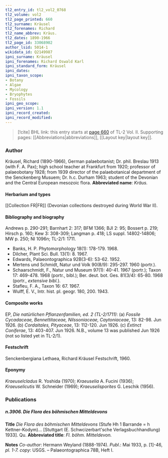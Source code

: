 ```yaml
---
tl2_entry_id: tl2_vol2_0768
tl2_volume: vol2
tl2_page_printed: 660
tl2_surname: Kräusel
tl2_forenames: Richard
tl2_name_abbrev: Kräus.
tl2_dates: 1890-1966
tl2_page_id: 33068902
author_lsid: 5014-1
wikidata_id: Q2149987
ipni_surname: Kräusel
ipni_forenames: Richard Oswald Karl
ipni_standard_form: Kräusel
ipni_dates: 
ipni_taxon_scope: 
- Botany
- Algae
- Mycology
- Bryophytes
- Fossils
ipni_geo_scope: 
ipni_version: 1.1
ipni_record_created: 
ipni_record_modified:
---
```



> [!cite] BHL link: this entry starts at [page 660](https://www.biodiversitylibrary.org/page/33068902) of TL-2 Vol. II.
> Supporting pages: [[Abbreviations|abbreviations]], [[Layout key|layout key]].

### Author

Kräusel, Richard (1890-1966), German palaebotanist; Dr. phil. Breslau 1913 (with F. A. Pax); high school teacher at Frankfurt from 1920; professor of palaeobotany 1928; from 1939 director of the palaebotanical department of the Senckenberg Musuem; Dr. h.c. Durham 1963; student of the Devonian and the Central European mesozoic flora. 
**Abbreviated name**: *Kräus.*

#### Herbarium and types

[[Collection FR|FR]] (Devonian collections destroyed during World War II).

#### Bibliography and biography

Andrews p. 290-291; Barnhart 2: 317; BFM 1366; BJI 2: 95; Bossert p. 219; Hirsch p. 160; Kew 3: 308-309; Langman p. 418; LS suppl. 14802-14806; MW p. 250; NI 1096n; TL-2/1: 1711.
- Banks, H. P. Phytomorphology 18(1): 178-179. 1968.
- Dilcher, Plant Sci. Bull. 13(1): 8. 1967.
- Edwards, Palaeontographica 92B(3-6): 53-62. 1952.
- Mertens und Schmidt, Natur und Volk 90(8/9): 295-297. 1960 (portr.).
- Schaarschmidt, F., Natur und Museum 97(1): 40-41. 1967 (portr.); Taxon 17: 469-478. 1968 (portr., bibl.); Ber. deut. bot. Ges. 81(3/4): 65-80. 1968 (portr., *extensive bibl.*).
- Stafleu, F. A., Taxon 16: 67. 1967.
- Wulff, E. V., Intr. hist. pl. geogr. 180, 200. 1943.

#### Composite works

EP, *Die natürlichen Pflanzenfamilien, ed. 2 (TL-2/1711)*:
(a) *Fossile Cycadaceae, Bennettitaceae, Nilssoniaceae, Caytoniaceae*, 13: 82-98. Jun 1926.
(b) *Cordaitales, Pityaceae*, 13: 112-120. Jun 1926.
(c) *Extinct Coniferae*, 13: 403-407. Jun 1926.
N.B., volume 13 was published Jun 1926 (not so listed yet in TL-2/1).

#### Festschrift

Senckenbergiana Lethaea, Richard Kräusel Festschrift, 1960.

#### Eponymy

*Kraeuselcladus* R. Yoshida (1970); *Kraeuselia* A. Fucini (1936); *Kraeuselicutis* W. Schneider (1969); *Kraeuselisporites* G. Leschik (1956).

### Publications

##### n.3906. Die Flora des böhmischen Mitteldevons

**Title**
*Die Flora des böhmischen Mitteldevons* (Stufe Hh 1 Barrande = h Kettner-Kodym)... \[Stuttgart (E. Schwcizerbart'sche Verlagsbuchhandlung) 1933\]. Qu.
**Abbreviated title**: *Fl. böhm. Mitteldevon.*

**Notes**
*Co-author*: Hermann Weyland (1888-1974).
*Publ*.: Mai 1933, p. \[1\]-46, *pl. 1-7. copy*: USGS. – Palaeontographica 78B, Heft I.

